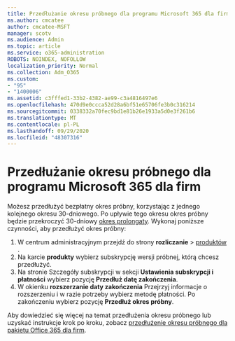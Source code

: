 ```yaml
---
title: Przedłużanie okresu próbnego dla programu Microsoft 365 dla firm
ms.author: cmcatee
author: cmcatee-MSFT
manager: scotv
ms.audience: Admin
ms.topic: article
ms.service: o365-administration
ROBOTS: NOINDEX, NOFOLLOW
localization_priority: Normal
ms.collection: Adm_O365
ms.custom:
- "95"
- "1400006"
ms.assetid: c3fffed1-33b2-4382-ae99-c3a4816497e6
ms.openlocfilehash: 470d9e0ccca52d28a6bf51e65706fe3b0c316214
ms.sourcegitcommit: 0338332a70fec9bd1e81b26e1933a5d0e3f261b6
ms.translationtype: MT
ms.contentlocale: pl-PL
ms.lasthandoff: 09/29/2020
ms.locfileid: "48307316"
---
```

# <a name="extend-your-trial-for-microsoft-365-for-business"></a>Przedłużanie okresu próbnego dla programu Microsoft 365 dla firm

Możesz przedłużyć bezpłatny okres próbny, korzystając z jednego kolejnego okresu 30-dniowego. Po upływie tego okresu okres próbny będzie przekroczyć 30-dniowy [okres prolongaty](https://docs.microsoft.com/alchemyinsights/grace-period-for-microsoft-365-free-trial). Wykonaj poniższe czynności, aby przedłużyć okres próbny:
  
1. W centrum administracyjnym przejdź do strony **rozliczanie** \> [produktów](https://go.microsoft.com/fwlink/p/?linkid=842054) .
2. Na karcie **produkty** wybierz subskrypcję wersji próbnej, którą chcesz przedłużyć.
3. Na stronie Szczegóły subskrypcji w sekcji **Ustawienia subskrypcji i płatności** wybierz pozycję **Przedłuż datę zakończenia**.
4. W okienku **rozszerzanie daty zakończenia** Przejrzyj informacje o rozszerzeniu i w razie potrzeby wybierz metodę płatności. Po zakończeniu wybierz pozycję **Przedłuż okres próbny**.

Aby dowiedzieć się więcej na temat przedłużenia okresu próbnego lub uzyskać instrukcje krok po kroku, zobacz [przedłużenie okresu próbnego dla pakietu Office 365 dla firm](https://docs.microsoft.com/microsoft-365/commerce/extend-your-trial).
